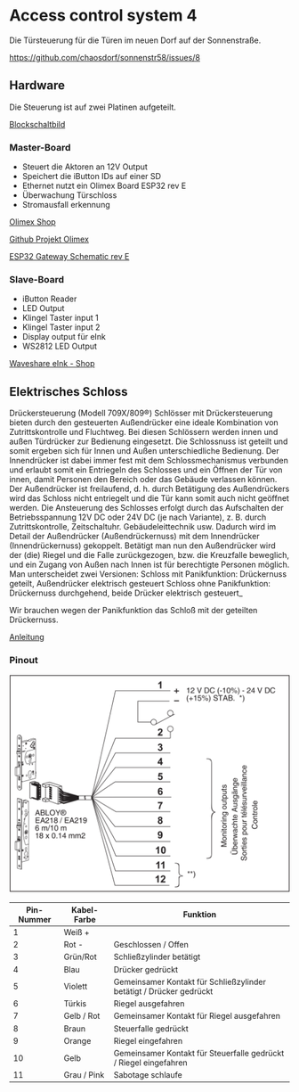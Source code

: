 # Access control system 4 

Die Türsteuerung für die Türen im neuen Dorf auf der Sonnenstraße.

https://github.com/chaosdorf/sonnenstr58/issues/8


## Hardware
Die Steuerung ist auf zwei Platinen aufgeteilt. 

[Blockschaltbild](Blockbild_Uebersicht_rev04.pdf)

### Master-Board
- Steuert die Aktoren an 12V Output
- Speichert die iButton IDs auf einer SD
- Ethernet nutzt ein Olimex Board ESP32 rev E
- Überwachung Türschloss
- Stromausfall erkennung


[Olimex Shop](https://www.olimex.com/Products/IoT/ESP32/ESP32-GATEWAY/open-source-hardware)

[Github Projekt Olimex](https://github.com/OLIMEX/ESP32-GATEWAY/tree/master/HARDWARE)

[ESP32 Gateway Schematic rev E](src/ESP32-GATEWAY_Rev_E_color.pdf)


### Slave-Board
- iButton Reader
- LED Output
- Klingel Taster input 1
- Klingel Taster input 2
- Display output für eInk
- WS2812 LED Output

[Waveshare eInk - Shop](https://eckstein-shop.de/Waveshare-27-inch-264x176-E-Ink-E-Paper-Raw-Display-three-color-Arduino)




## Elektrisches Schloss

Drückersteuerung (Modell 709X/809®)
Schlösser mit Drückersteuerung bieten durch den gesteuerten Außendrücker eine ideale Kombination von Zutrittskontrolle und Fluchtweg.
Bei diesen Schlössern werden innen und außen Türdrücker zur Bedienung eingesetzt. Die Schlossnuss ist geteilt und somit ergeben sich für Innen und Außen unterschiedliche Bedienung.
Der Innendrücker ist dabei immer fest mit dem Schlossmechanismus verbunden und erlaubt somit ein Entriegeln des Schlosses und ein Öffnen der Tür von innen, damit Personen den Bereich oder das Gebäude verlassen können.
Der Außendrücker ist freilaufend, d. h. durch Betätigung des Außendrückers wird das Schloss nicht entriegelt und die Tür kann somit auch nicht geöffnet werden.
Die Ansteuerung des Schlosses erfolgt durch das Aufschalten der Betriebsspannung 12V DC oder 24V DC (je nach Variante), z. B. durch Zutrittskontrolle, Zeitschaltuhr. Gebäudeleittechnik usw. Dadurch wird im Detail der Außendrücker (Außendrückernuss) mit dem Innendrücker (Innendrückernuss) gekoppelt. Betätigt man nun den Außendrücker wird der (die) Riegel und die Falle zurückgezogen, bzw. die Kreuzfalle beweglich, und ein Zugang von Außen nach Innen ist für berechtigte Personen möglich.
Man unterscheidet zwei Versionen:
Schloss mit Panikfunktion: Drückernuss geteilt, Außendrücker elektrisch gesteuert
Schloss ohne Panikfunktion: Drückernuss durchgehend, beide Drücker elektrisch gesteuert_

Wir brauchen wegen der Panikfunktion das Schloß mit der geteilten Drückernuss.

[Anleitung](src/Bedienungsanleitung_Sicherheitsschloss.pdf)

### Pinout
![Schloss Pinout](src/Schloss-Pinout.png)


| Pin-Nummer | Kabel-Farbe | Funktion |
|--|--|--|
| 1 | Weiß + |  |
| 2 | Rot - | Geschlossen / Offen |
| 3 | Grün/Rot | Schließzylinder betätigt |
| 4 | Blau | Drücker gedrückt |
| 5 | Violett | Gemeinsamer Kontakt für Schließzylinder betätigt / Drücker gedrückt |
| 6 | Türkis | Riegel ausgefahren |
| 7 | Gelb / Rot | Gemeinsamer Kontakt für Riegel ausgefahren |
| 8 | Braun |  Steuerfalle gedrückt |
| 9 | Orange | Riegel eingefahren | 
| 10 | Gelb | Gemeinsamer Kontakt für Steuerfalle gedrückt / Riegel eingefahren | 
| 11 | Grau / Pink | Sabotage schlaufe
